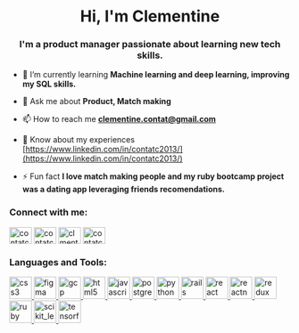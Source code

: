 <h1 align="center">Hi, I'm Clementine</h1>
<h3 align="center">I'm a product manager passionate about learning new tech skills.</h3>

- 🌱 I’m currently learning **Machine learning and deep learning, improving my SQL skills.**

- 💬 Ask me about **Product, Match making**

- 📫 How to reach me **clementine.contat@gmail.com**

- 📄 Know about my experiences [https://www.linkedin.com/in/contatc2013/](https://www.linkedin.com/in/contatc2013/)

- ⚡ Fun fact **I love match making people and my ruby bootcamp project was a dating app leveraging friends recomendations.**

<h3 align="left">Connect with me:</h3>
<p align="left">
<a href="https://twitter.com/contatc2" target="blank"><img align="center" src="https://cdn.jsdelivr.net/npm/simple-icons@3.0.1/icons/twitter.svg" alt="contatc2" height="30" width="40" /></a>
<a href="https://linkedin.com/in/contatc2013" target="blank"><img align="center" src="https://cdn.jsdelivr.net/npm/simple-icons@3.0.1/icons/linkedin.svg" alt="contatc2013" height="30" width="40" /></a>
<a href="https://kaggle.com/clmentinecontat" target="blank"><img align="center" src="https://cdn.jsdelivr.net/npm/simple-icons@3.0.1/icons/kaggle.svg" alt="clmentinecontat" height="30" width="40" /></a>
<a href="https://instagram.com/contatc2" target="blank"><img align="center" src="https://cdn.jsdelivr.net/npm/simple-icons@3.0.1/icons/instagram.svg" alt="contatc2" height="30" width="40" /></a>
</p>

<h3 align="left">Languages and Tools:</h3>
<p align="left"> <a href="https://www.w3schools.com/css/" target="_blank"> <img src="https://devicons.github.io/devicon/devicon.git/icons/css3/css3-original-wordmark.svg" alt="css3" width="40" height="40"/> </a> <a href="https://www.figma.com/" target="_blank"> <img src="https://www.vectorlogo.zone/logos/figma/figma-icon.svg" alt="figma" width="40" height="40"/> </a> <a href="https://cloud.google.com" target="_blank"> <img src="https://www.vectorlogo.zone/logos/google_cloud/google_cloud-icon.svg" alt="gcp" width="40" height="40"/> </a> <a href="https://www.w3.org/html/" target="_blank"> <img src="https://devicons.github.io/devicon/devicon.git/icons/html5/html5-original-wordmark.svg" alt="html5" width="40" height="40"/> </a> <a href="https://developer.mozilla.org/en-US/docs/Web/JavaScript" target="_blank"> <img src="https://devicons.github.io/devicon/devicon.git/icons/javascript/javascript-original.svg" alt="javascript" width="40" height="40"/> </a> <a href="https://www.postgresql.org" target="_blank"> <img src="https://devicons.github.io/devicon/devicon.git/icons/postgresql/postgresql-original-wordmark.svg" alt="postgresql" width="40" height="40"/> </a> <a href="https://www.python.org" target="_blank"> <img src="https://devicons.github.io/devicon/devicon.git/icons/python/python-original.svg" alt="python" width="40" height="40"/> </a> <a href="https://rubyonrails.org" target="_blank"> <img src="https://devicons.github.io/devicon/devicon.git/icons/rails/rails-original-wordmark.svg" alt="rails" width="40" height="40"/> </a> <a href="https://reactjs.org/" target="_blank"> <img src="https://devicons.github.io/devicon/devicon.git/icons/react/react-original-wordmark.svg" alt="react" width="40" height="40"/> </a> <a href="https://reactnative.dev/" target="_blank"> <img src="https://reactnative.dev/img/header_logo.svg" alt="reactnative" width="40" height="40"/> </a> <a href="https://redux.js.org" target="_blank"> <img src="https://devicons.github.io/devicon/devicon.git/icons/redux/redux-original.svg" alt="redux" width="40" height="40"/> </a> <a href="https://www.ruby-lang.org/en/" target="_blank"> <img src="https://devicons.github.io/devicon/devicon.git/icons/ruby/ruby-original-wordmark.svg" alt="ruby" width="40" height="40"/> </a> <a href="https://scikit-learn.org/" target="_blank"> <img src="https://upload.wikimedia.org/wikipedia/commons/0/05/Scikit_learn_logo_small.svg" alt="scikit_learn" width="40" height="40"/> </a> <a href="https://www.tensorflow.org" target="_blank"> <img src="https://www.vectorlogo.zone/logos/tensorflow/tensorflow-icon.svg" alt="tensorflow" width="40" height="40"/> </a> </p>
